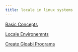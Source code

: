 ```yaml
---
title: locale in linux systems
---
```


[Basic Concepts](https://www.ibm.com/docs/en/aix/7.3?topic=globalization-locales)

[Locale Environemnts](https://www.ibm.com/docs/en/aix/7.3?topic=locales-understanding-locale-environment-variables)

[Create Gloabl Programs](https://www.ibm.com/docs/en/aix/7.3?topic=aix-globalization)
